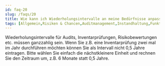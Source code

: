 ```yaml
---
id: faq-20
slug: /faqs/20
title: Wie kann ich Wiederholungsintervalle an meine Bedürfnisse anpassen
tags: [Allgemein,Risiken & Chancen,Auditmanagement,Instandhaltung,Funktionen & Qualifikationen,Wiederholungsintervall,Ziel- & Kennzahlenmanagement]
---
```

Wiederholungsintervalle für Audits, Inventarprüfungen, Risikobewertungen etc. müssen ganzzahlig sein. Wenn Sie z.B. eine Inventarprüfung zwei mal im Jahr durchführen möchten können Sie als Intervall nicht 0,5 Jahre eintragen. Bitte wählen Sie einfach die nächstkleinere Einheit und rechnen Sie den Zeitraum um, z.B. 6 Monate statt 0,5 Jahre.